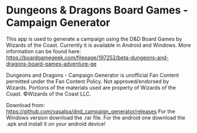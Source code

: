# Dungeons & Dragons Board Games - Campaign Generator
This app is used to generate a campaign using the D&D Board Games by Wizards of the Coast. Currently it is available in Android and Windows. More information can be found here: https://boardgamegeek.com/filepage/197252/beta-dungeons-and-dragons-board-games-adventure-ge

Dungeons and Dragons - Campaign Generator is unofficial Fan Content permitted under the Fan Content Policy. Not approved/endorsed by Wizards. Portions of the materials used are property of Wizards of the Coast. ©Wizards of the Coast LLC.

Download from: https://github.com/vasalpa/dnd_campaign_generator/releases
For the Windows version download the .rar file. For the android one download the .apk and install it on your android device!
